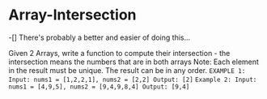 # Array-Intersection

-[] There's probably a better and easier of doing this...


Given 2 Arrays, write a function to compute their intersection - the intersection means the numbers that are in both arrays
Note:
Each element in the result must be unique.
	The result can be in any order.
	```
	EXAMPLE 1:
	Input: nums1 = [1,2,2,1], nums2 = [2,2]
	Output: [2]
	```
	```
	Example 2:
	Input: nums1 = [4,9,5], nums2 = [9,4,9,8,4]
	Output: [9,4]
	```
